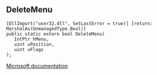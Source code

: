 ## DeleteMenu

```
[DllImport("user32.dll", SetLastError = true)] [return: MarshalAs(UnmanagedType.Bool)]
public static extern bool DeleteMenu(
   IntPtr hMenu,
   uint uPosition,
   uint uFlags
);
```

[Microsoft documentation](https://docs.microsoft.com/en-us/windows/win32/api/winuser/nf-winuser-deletemenu)
